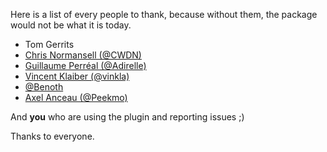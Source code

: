 Here is a list of every people to thank, because without them, the package would not be what it is today.

- Tom Gerrits
- [Chris Normansell (@CWDN)](https://github.com/CWDN)
- [Guillaume Perréal (@Adirelle)](https://github.com/Adirelle)
- [Vincent Klaiber (@vinkla)](https://github.com/vinkla)
- [@Benoth](https://github.com/Benoth)
- [Axel Anceau (@Peekmo)](https://github.com/Peekmo)

And **you** who are using the plugin and reporting issues ;)

Thanks to everyone.
